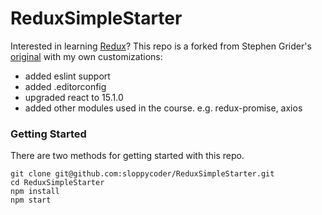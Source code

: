 # ReduxSimpleStarter

Interested in learning [Redux](https://www.udemy.com/react-redux/)?
This repo is a forked from Stephen Grider's [original](https://github.com/StephenGrider/ReduxSimpleStarter) with my own customizations:

* added eslint support
* added .editorconfig
* upgraded react to 15.1.0
* added other modules used in the course. e.g. redux-promise, axios

### Getting Started

There are two methods for getting started with this repo.

```
git clone git@github.com:sloppycoder/ReduxSimpleStarter.git
cd ReduxSimpleStarter
npm install
npm start
```
